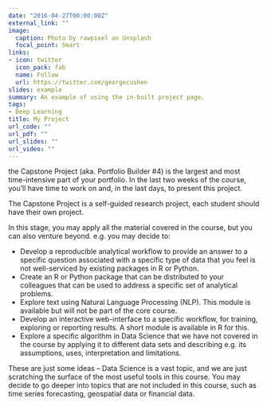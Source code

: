 ```yaml
---
date: "2016-04-27T00:00:00Z"
external_link: ""
image:
  caption: Photo by rawpixel on Unsplash
  focal_point: Smart
links:
- icon: twitter
  icon_pack: fab
  name: Follow
  url: https://twitter.com/georgecushen
slides: example
summary: An example of using the in-built project page.
tags:
- Deep Learning
title: My Project
url_code: ""
url_pdf: ""
url_slides: ""
url_video: ""
---
```


the Capstone Project (aka. Portfolio Builder #4) is the largest and most time-intensive part of your portfolio. In the last two weeks of the course, you’ll have time to work on and, in the last days, to present this project.

The Capstone Project is a self-guided research project, each student should have their own project.

In this stage, you may apply all the material covered in the course, but you can also venture beyond. e.g. you may decide to:

 - Develop a reproducible analytical workflow to provide an answer to a specific question associated with a specific type of data that you feel is not well-serviced by existing packages in R or Python.
 - Create an R or Python package that can be distributed to your colleagues that can be used to address a specific set of analytical problems.
 - Explore text using Natural Language Processing (NLP). This module is available but will not be part of the core course.
 - Develop an interactive web-interface to a specific workflow, for training, exploring or reporting results. A short module is available in R for this.
 - Explore a specific algorithm in Data Science that we have not covered in the course by applying it to different data sets and describing e.g. its assumptions, uses, interpretation and limitations.

These are just some ideas – Data Science is a vast topic, and we are just scratching the surface of the most useful tools in this course. You may decide to go deeper into topics that are not included in this course, such as time series forecasting, geospatial data or financial data.
